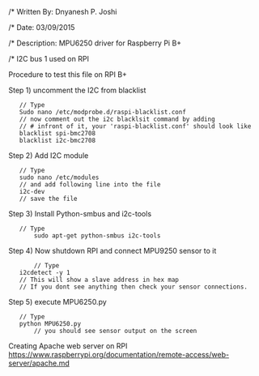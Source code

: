 /* Written By: Dnyanesh P. Joshi

/* Date: 03/09/2015

/* Description: MPU6250 driver for Raspberry Pi B+ 

/* I2C bus 1 used on RPI 
 

   Procedure to test this file on RPI B+
   
   Step 1) uncomment the I2C from blacklist 
	   
	   // Type
 	   Sudo nano /etc/modprobe.d/raspi-blacklist.conf
	   // now comment out the i2c blacklsit command by adding
	   // # infront of it, your 'raspi-blacklist.conf' should look like 
	   blacklist spi-bmc2708	
	   blacklist i2c-bmc2708

   Step 2) Add I2C module 
 	
 	   // Type
 	   sudo nano /etc/modules
 	   // and add following line into the file 
 	   i2c-dev
 	   // save the file 
 	   
   Step 3) Install Python-smbus and i2c-tools 
   
   	   // Type	
    	   sudo apt-get python-smbus i2c-tools 
    
   Step 4) Now shutdown RPI and connect MPU9250 sensor to it 
   
    	   // Type 	 	   
 	   i2cdetect -y 1
 	   // This will show a slave address in hex map 
 	   // If you dont see anything then check your sensor connections.
    
   Step 5) execute MPU6250.py 
   
   	   // Type 
   	   python MPU6250.py
    	   // you should see sensor output on the screen 	
    	   


Creating Apache web server on RPI 
https://www.raspberrypi.org/documentation/remote-access/web-server/apache.md



















